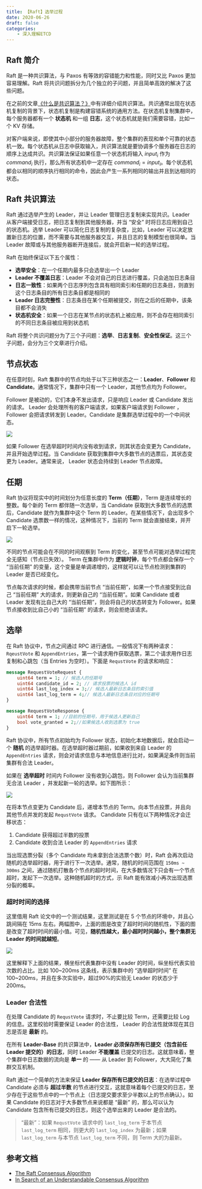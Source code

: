 ```yaml
---
title: 【Raft】选举过程
date: 2020-06-26
draft: false
categories: 
    - 深入理解ETCD
---
```


## Raft 简介

Raft 是一种共识算法，与 Paxos 有等效的容错能力和性能，同时又比 Paxos 更加容易理解。Raft 将共识问题拆分为几个独立的子问题，并且简单高效的解决了这些问题。

在之前的文章[《什么是共识算法？》](https://hadyang.github.io/2020/05/consensus/)中有详细介绍共识算法。共识通常出现在状态机复制的背景下，状态机复制是构建容错系统的通用方法。在状态机复制集群中，每个服务器都有一个 **状态机** 和一组 **日志**，这个状态机就是我们需要容错，比如一个 KV 存储。

对客户端来说，即使其中小部分的服务器故障，整个集群的表现和单个可靠的状态机一致。每个状态机从日志中获取输入，共识算法就是要协调多个服务器在日志的顺序上达成共识。共识算法保证如果任意一个状态机将输入 $input_i$ 作为 $command_i$ 执行，那么所有状态机中一定存在 $command_i=input_i$。每个状态机都会以相同的顺序执行相同的命令，因此会产生一系列相同的输出并且到达相同的状态。


## Raft 共识算法

Raft 通过选举产生的 Leader，并让 Leader 管理日志复制来实现共识。Leader 从客户端接受日志，把日志复制到其他服务器，并当 “安全” 时将日志应用到自己的状态机。选举 Leader 可以简化日志复制的复杂度，比如，Leader 可以决定放置新日志的位置，而不需要与其他服务器交互，并且日志的复制模型也很简单。当 Leader 故障或与其他服务器断开连接后，就会开启新一轮的选举过程。

Raft 在始终保证以下五个属性：

- **选举安全**：在一个任期内最多只会选举出一个 Leader
- **Leader 不覆盖日志**：Leader 不会对自己的日志进行覆盖，只会追加日志条目
- **日志一致性**：如果两个日志序列包含具有相同索引和任期的日志条目，则直到这个日志条目的所有日志条目都是相同的
- **Leader 日志完整性**：日志条目在某个任期被提交，则在之后的任期中，该条目都不会消失
- **状态机安全**：如果一个日志在某节点的状态机上被应用，则不会存在相同索引的不同日志条目被应用到状态机

Raft 将整个共识问题分为了三个子问题：**选举**、**日志复制**、**安全性保证**。这三个子问题，会分为三个文章进行介绍。


## 节点状态

在任意时刻，Raft 集群中的节点均处于以下三种状态之一：**Leader**、**Follower** 和 **Candidate**。通常情况下，集群中只有一个 Leader，其他节点均为 Follower。

Follower 是被动的，它们本身不发出请求，只是响应 Leader 或 Candidate 发出的请求。 Leader 会处理所有的客户端请求，如果客户端请求到 Follower ，Follower 会把请求转发到 Leader。Candidate 是集群选举过程中的一个中间状态。

![](assists/state_transition.png)

如果 Follower 在选举超时时间内没有收到请求，则其状态会变更为 Candidate，并且开始选举过程。当 Candidate 获取到集群中大多数节点的选票后，其状态变更为 Leader。通常来说， Leader 状态会持续到 Leader 节点故障。

## 任期

Raft 协议将现实中的时间划分为任意长度的 **Term（任期）**，Term 是连续增长的整数。每个新的 Term 都伴随一次选举，当 Candidate 获取到大多数节点的选票后，Candidate 就作为集群中这个 Term 的 Leader。在某些情况下，会出现多个 Candidate 选票数一样的情况，这种情况下，当前的 Term 就会直接结束，并开启下一轮选举。

![](assists/term.png)

不同的节点可能会在不同的时间观察到 Term 的变化，甚至节点可能对选举过程完全无感知（节点已失效）。 Term 在集群中作为 **逻辑时钟**，每个节点都会保存一个 “当前任期” 的变量，这个变量是单调递增的，这样就可以让节点检测到集群的 Leader 是否已经变化。

节点每次请求的时候，都会携带当前节点 “当前任期”，如果一个节点接受到比自己 “当前任期” 大的请求，则更新自己的 “当前任期”。如果 Candidate 或者 Leader 发现有比自己大的 “当前任期”，则会将自己的状态转变为 Follower。如果节点接收到比自己小的 “当前任期” 的请求，则会拒绝该请求。


## 选举

在 Raft 协议中，节点之间通过 RPC 进行通信。一般情况下有两种请求： `RqeustVote` 和 `AppendEntries`，第一个请求用作获取选票，第二个请求用作日志复制和心跳包（当 Entries 为空时）。下面是 `RequstVote` 的请求和响应：

```protobuf
message RequestVoteRequest {
    uint64 term = 1; // 候选人的任期号
    uint64 candidate_id = 2; //	请求投票的候选人 id
    uint64 last_log_index = 3;// 候选人最新日志条目的索引值
    uint64 last_log_term = 4;//	候选人最新日志条目对应的任期号
}

message RequestVoteResponse {
    uint64 term = 1; //目前的任期号，用于候选人更新自己
    bool vote_granted = 2;//如果候选人收到选票为 true
}
```

Raft 协议中，所有节点初始均为 Follower 状态，初始化本地数据后，就会启动一个 **随机** 的选举超时器。在选举超时器过期前，如果收到来自 Leader 的 `AppendEntries` 请求，则会对请求信息与本地信息进行比对，如果满足条件则当前集群有合法 Leader。

如果在 **选举超时** 时间内 Follower 没有收到心跳包，则 Follower 会认为当前集群无合法 Leader ，并发起新一轮的选举。如下图所示：

![](assists/election.png)

在将本节点变更为 Candidate 后，递增本节点的 Term。向本节点投票，并且向其他节点并发的发起 `RequstVote` 请求。 Candidate 只有在以下两种情况才会迁移状态：

1. Candidate 获得超过半数的投票
2. Candidate 收到合法 Leader 的 `AppendEntries` 请求

当出现选票分裂（多个 Candidate 均未拿到合法选票个数）时，Raft 会再次启动随机的选举超时器，用于进行下一次选举。通常，随机的时间范围在 `150ms ~ 300ms` 之间，通过随机打散各个节点的超时时间，在大多数情况下只会有一个节点超时，发起下一次选举。这种随机超时的方式，示 Raft 能有效减小再次出现选票分裂的概率。


### 超时时间的选择

这里借用 Raft 论文中的一个测试结果，这里测试是在 5 个节点的环境中，并且心跳间隔在 15ms 左右。两幅图中，上面的图是改变了超时时间的随机性，下面的图是改变了超时时间的最小值。可见，**随机性越大，最小超时时间越小，整个集群无 Leader 的时间就越短**。

![](assists/election_timeout_random.png)

这里解释下上面的结果，横坐标代表集群中没有 Leader 的时间，纵坐标代表实验次数的占比。比如 100~200ms 这条线，表示集群中的 “选举超时时间” 在100~200ms，并且在多次实验中，超过90%的实验无 Leader 的状态少于 200ms。


### Leader 合法性

在处理 Candidate 的 `RequstVote` 请求时，不止要比较 Term，还需要比较 Log 的信息。这里校验时需要保证 Leader 的合法性， Leader 的合法性就体现在其日志是否是 **最新** 的。

在所有 **Leader-Base** 的共识算法中，**Leader 必须保存所有已提交（包含前任 Leader 提交的）的日志**，同时 Leader **不能覆盖** 已提交的日志。这就意味着，整个集群中日志数据的流向是 **单一** 的 —— 从 Leader 到 Follower，大大简化了集群交互机制。

Raft 通过一个简单的方法来保证 **Leader 保存所有已提交的日志**：在选举过程中 Candidate 必须与 **超过半数** 的节点进行交互，这就意味着每个已提交的日志，至少存在于这些节点中的一个节点上（日志提交要求至少半数以上的节点确认）。如果 Candidate 的日志对于大多数节点来说都是 “最新” 的，那么可以认为 Candidate 包含所有已提交的日志，则这个选举出来的 Leader 是合法的。

> “最新”：如果 `RequstVote` 请求中的 `last_log_term` 于本节点 `last_log_term` 相同，则更大的 `last_log_index` 为最新；如果 `last_log_term` 与本节点 `last_log_term` 不同，则 Term 大的为最新。




## 参考文档

- [The Raft Consensus Algorithm](https://raft.github.io/)
- [In Search of an Understandable Consensus Algorithm](https://raft.github.io/raft.pdf)